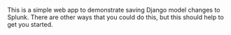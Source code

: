 This is a simple web app to demonstrate saving Django model changes to Splunk. There are other ways that you could do this, but this should help to get you started.
